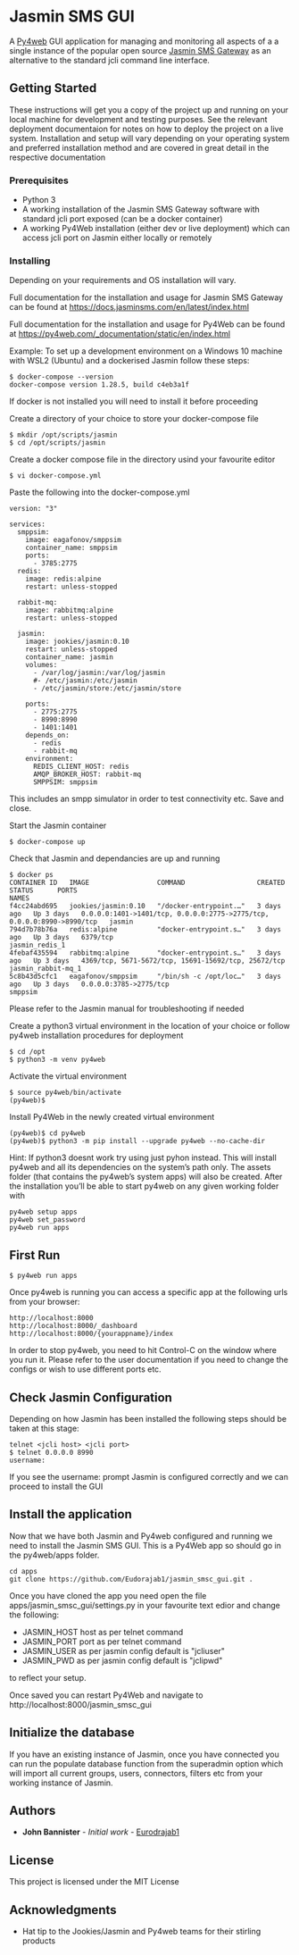 # Jasmin SMS GUI

A [Py4web](https://py4web.com/) GUI application for managing and monitoring all aspects of a a single instance of the popular open source [Jasmin SMS Gateway](https://github.com/jookies/jasmin) as an alternative to the standard jcli command line interface. 

## Getting Started

These instructions will get you a copy of the project up and running on your local machine for development and testing purposes. See the relevant deployment documentaion for notes on how to deploy the project on a live system. Installation and setup will vary depending on your operating system and preferred installation method and are covered in great detail in the respective documentation

### Prerequisites

* Python 3
* A working installation of the Jasmin SMS Gateway software with standard jcli port exposed (can be a docker container) 
* A working Py4Web installation (either dev or live deployment) which can access jcli port on Jasmin either locally or remotely

### Installing

Depending on your requirements and OS installation will vary.

Full documentation for the installation and usage for Jasmin SMS Gateway can be found at https://docs.jasminsms.com/en/latest/index.html 

Full documentation for the installation and usage for Py4Web can be found at https://py4web.com/_documentation/static/en/index.html

Example:
To set up a development environment on a Windows 10 machine with WSL2 (Ubuntu) and a dockerised Jasmin follow these steps: 


```
$ docker-compose --version
docker-compose version 1.28.5, build c4eb3a1f
```
If docker is not installed you will need to install it before proceeding

Create a directory of your choice to store your docker-compose file

```
$ mkdir /opt/scripts/jasmin
$ cd /opt/scripts/jasmin
```

Create a docker compose file in the directory usind your favourite editor

```
$ vi docker-compose.yml
```
Paste the following into the docker-compose.yml

```
version: "3"

services:
  smppsim:
    image: eagafonov/smppsim
    container_name: smppsim
    ports:
      - 3785:2775
  redis:
    image: redis:alpine
    restart: unless-stopped

  rabbit-mq:
    image: rabbitmq:alpine
    restart: unless-stopped

  jasmin:
    image: jookies/jasmin:0.10
    restart: unless-stopped
    container_name: jasmin
    volumes:
      - /var/log/jasmin:/var/log/jasmin
      #- /etc/jasmin:/etc/jasmin
      - /etc/jasmin/store:/etc/jasmin/store

    ports:
      - 2775:2775
      - 8990:8990
      - 1401:1401
    depends_on:
      - redis
      - rabbit-mq
    environment:
      REDIS_CLIENT_HOST: redis
      AMQP_BROKER_HOST: rabbit-mq
      SMPPSIM: smppsim
```

This includes an smpp simulator in order to test connectivity etc.
Save and close.

Start the Jasmin container
```
$ docker-compose up
```
Check that Jasmin and dependancies are up and running
```
$ docker ps
CONTAINER ID   IMAGE                 COMMAND                  CREATED      STATUS      PORTS                                                                    NAMES
f4cc24abd695   jookies/jasmin:0.10   "/docker-entrypoint.…"   3 days ago   Up 3 days   0.0.0.0:1401->1401/tcp, 0.0.0.0:2775->2775/tcp, 0.0.0.0:8990->8990/tcp   jasmin
794d7b78b76a   redis:alpine          "docker-entrypoint.s…"   3 days ago   Up 3 days   6379/tcp                                                                 jasmin_redis_1
4febaf435594   rabbitmq:alpine       "docker-entrypoint.s…"   3 days ago   Up 3 days   4369/tcp, 5671-5672/tcp, 15691-15692/tcp, 25672/tcp                      jasmin_rabbit-mq_1
5c8b43d5cfc1   eagafonov/smppsim     "/bin/sh -c /opt/loc…"   3 days ago   Up 3 days   0.0.0.0:3785->2775/tcp                                                   smppsim
```
Please refer to the Jasmin manual for troubleshooting if needed 

Create a python3 virtual environment in the location of your choice or follow py4web installation procedures for deployment
```
$ cd /opt
$ python3 -m venv py4web
```
Activate the virtual environment
```
$ source py4web/bin/activate
(py4web)$
```
Install Py4Web in the newly created virtual environment
```
(py4web)$ cd py4web
(py4web)$ python3 -m pip install --upgrade py4web --no-cache-dir
```
Hint: If python3 doesnt work try using just pyhon instead.
This will install py4web and all its dependencies on the system’s path only. The assets folder (that contains the py4web’s system apps) will also be created. After the installation you’ll be able to start py4web on any given working folder with
```
py4web setup apps
py4web set_password
py4web run apps
```
## First Run
```
$ py4web run apps
```
Once py4web is running you can access a specific app at the following urls from your browser:
```
http://localhost:8000
http://localhost:8000/_dashboard
http://localhost:8000/{yourappname}/index
```
In order to stop py4web, you need to hit Control-C on the window where you run it.
Please refer to the user documentation if you need to change the configs or wish to use different ports etc.

## Check Jasmin Configuration
Depending on how Jasmin has been installed the following steps should be taken at this stage:

``` 
telnet <jcli host> <jcli port> 
$ telnet 0.0.0.0 8990
username:
```
If you see the username: prompt Jasmin is configured correctly and we can proceed to install the GUI

## Install the application

Now that we have both Jasmin and Py4web configured and running we need to install the Jasmin SMS GUI. This is a Py4Web app so should go in the py4web/apps folder.

```
cd apps
git clone https://github.com/Eudorajab1/jasmin_smsc_gui.git .
```

Once you have cloned the app you need open the file apps/jasmin_smsc_gui/settings.py in your favourite text edior and change the following:

* JASMIN_HOST host as per telnet command
* JASMIN_PORT port as per telnet command
* JASMIN_USER as per jasmin config default is "jcliuser"
* JASMIN_PWD  as per jasmin config default is "jclipwd"

to reflect your setup.

Once saved you can restart Py4Web and navigate to http://localhost:8000/jasmin_smsc_gui

## Initialize the database
If you have an existing instance of Jasmin, once you have connected you can run the populate database function from the superadmin option which will import all current groups, users, connectors, filters etc from your working instance of Jasmin. 

## Authors

* **John Bannister** - *Initial work* - [Eurodrajab1](https://github.com/Eudorajab1)

## License

This project is licensed under the MIT License

## Acknowledgments

* Hat tip to the Jookies/Jasmin and Py4web teams for their stirling products
